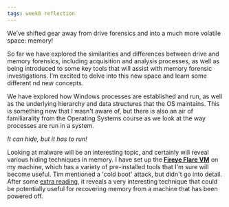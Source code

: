 ```yaml
---
tags: week8 reflection
---
```

We’ve shifted gear away from drive forensics and into a much more volatile space: memory!

So far we have explored the similarities and differences between drive and memory forensics, including acquisition and analysis processes, as well as being introduced to some key tools that will assist with memory forensic investigations. I’m excited to delve into this new space and learn some different nd new concepts.

We have explored how Windows processes are established and run, as well as the underlying hierarchy and data structures that the OS maintains. This is something new that I wasn't aware of, but there is also an air of familiarality from the Operating Systems course as we look at the way processes are run in a system. 

*It can hide, but it has to run!*

Looking at malware will be an interesting topic, and certainly will reveal various hiding techniques in memory. I have set up the [**Fireye Flare VM**](https://github.com/fireeye/flare-vm) on my machine, which has a variety of pre-installed tools that I'm sure will become useful. Tim mentioned a 'cold boot' attack, but didn't go into detail. After some [extra reading](https://en.wikipedia.org/wiki/Cold_boot_attack), it reveals a very interesting technique that could be potentially useful for recovering memory from a machine that has been powered off.
